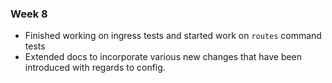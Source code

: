 ### Week 8

- Finished working on ingress tests and started work on `routes` command tests
- Extended docs to incorporate various new changes that have been introduced with regards to config.

